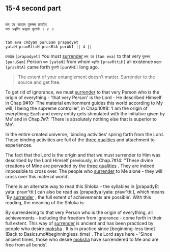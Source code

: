 ## 15-4 second part


```shloka-sa

तम् एव चाद्यम् पुरुषम् प्रपद्येत्
यतः प्रवृत्तिः प्रसृता पुराणी ॥ ४ ॥

```
```shloka-sa-hk

tam eva cAdyam puruSam prapadyet
yataH pravRttiH prasRtA purANI || 4 ||

```
`प्रपद्येत्` `[prapadyet]` You must 
[surrender](7-19.md#Sharanagati) `तम् एव` `[tam eva]` to that very `पुरुषम्` `[puruSam]` Person `यतः` `[yataH]` from whom `प्रवृत्तिः` `[pravRttiH]` all existence `प्रसृता` `[prasRtA]` came forth `पुराणी` `[purANI]` long ago.


<a name='applnote_198'></a>
> The extent of your entanglement doesn’t matter. Surrender to the source and get free.



To get rid of ignorance, we must 
[surrender](7-19.md#Sharanagati)
 to that very Person who is the origin of everything - 'that very Person' is the Lord - He described Himself in Chap.9#10: ‘The material environment guides this world according to My will, I being the supreme controller’, in Chap.10#8: ‘I am the origin of everything; Each and every entity gets stimulated with the initiative given by Me’ and in Chap.7#7: ‘There is absolutely nothing else that is superior to Me’.

In the entire created universe, ‘binding activities’ spring forth from the Lord. These binding activities are full of the 
[three qualities](14-22.md#satva_rajas_tamas_effects)
 and attachment to experiences. 

The fact that the Lord is the origin and that we must surrender to Him was described by the Lord Himself previously, in Chap.7#14: ‘'These divine creations of Mine are pervaded by the 
[three qualities](2-45_to_2-46.md#satva_rajas_tamas)
. They are indeed impossible to cross over. The people who 
[surrender](7-19.md#Sharanagati)
 to Me alone - they will cross over this material world’. 

There is an alternate way to read this Shloka - the syllables in [prapadyEt yata: pravr'tti:] can also be read as [prapadya iyata: pravr'tti:], which means 'By 
[surrender](7-19.md#Sharanagati)
, the full extent of achievements are possible'. With this reading, the meaning of the Shloka is:

By surrendering to that very Person who is the origin of everything, all achievements - including the freedom from ignorance - come forth in their full extent. This way of 
[surrender](7-19.md#Sharanagati)
 is ancient and has been practiced by people who desire 
[moksha](Back-to-Basics.md#Moksha)
. It is in practice since 
[beginning-less time](Back to Basics.md#beginningless_time)
. The Lord says here - 'Since ancient times, those who desire 
[moksha](Back-to-Basics.md#Moksha)
 have surrendered to Me and are free from all bonds'.


